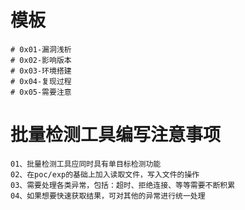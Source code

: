 # 模板
```
# 0x01-漏洞浅析
# 0x02-影响版本
# 0x03-环境搭建
# 0x04-复现过程
# 0x05-需要注意
```

# 批量检测工具编写注意事项
```
01、批量检测工具应同时具有单目标检测功能
02、在poc/exp的基础上加入读取文件，写入文件的操作
03、需要处理各类异常，包括：超时、拒绝连接、等等需要不断积累
04、如果想要快速获取结果，可对其他的异常进行统一处理
```
